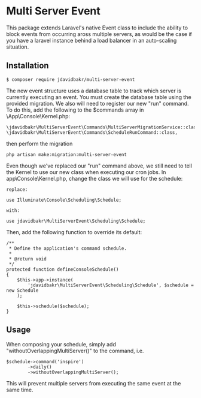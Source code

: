 # Multi Server Event

This package extends Laravel's native Event class to include the ability to block events from occurring aross multiple servers, as would be the case if you have a laravel instance behind a load balancer in an auto-scaling situation.

## Installation


```
$ composer require jdavidbakr/multi-server-event
```

The new event structure uses a database table to track which server is currently executing an event. You must create the database table using the provided migration.  We also will need to register our new "run" command.  To do this, add the following to the $commands array in \App\Console\Kernel.php:

```
\jdavidbakr\MultiServerEvent\Commands\MultiServerMigrationService::class,
\jdavidbakr\MultiServerEvent\Commands\ScheduleRunCommand::class,
```

then perform the migration

```
php artisan make:migration:multi-server-event
```

Even though we've replaced our "run" command above, we still need to tell the Kernel to use our new class when executing our cron jobs.  In app\Console\Kernel.php, change the class we will use for the schedule:

```
replace:

use Illuminate\Console\Scheduling\Schedule;

with:

use jdavidbakr\MultiServerEvent\Scheduling\Schedule;
```

Then, add the following function to override its default:

```
/**
 * Define the application's command schedule.
 *
 * @return void
 */
protected function defineConsoleSchedule()
{
    $this->app->instance(
        'jdavidbakr\MultiServerEvent\Scheduling\Schedule', $schedule = new Schedule
    );

    $this->schedule($schedule);
}
```

## Usage

When composing your schedule, simply add "withoutOverlappingMultiServer()" to the command, i.e.

```
$schedule->command('inspire')
		->daily()
		->withoutOverlappingMultiServer();
```

This will prevent multiple servers from executing the same event at the same time.